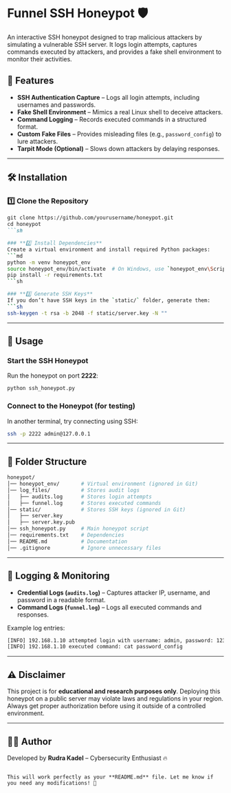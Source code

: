 
# **Funnel SSH Honeypot 🛡️**  

An interactive SSH honeypot designed to trap malicious attackers by simulating a vulnerable SSH server. It logs login attempts, captures commands executed by attackers, and provides a fake shell environment to monitor their activities.  

## **🚀 Features**  
- **SSH Authentication Capture** – Logs all login attempts, including usernames and passwords.  
- **Fake Shell Environment** – Mimics a real Linux shell to deceive attackers.  
- **Command Logging** – Records executed commands in a structured format.  
- **Custom Fake Files** – Provides misleading files (e.g., `password_config`) to lure attackers.  
- **Tarpit Mode (Optional)** – Slows down attackers by delaying responses.  

---

## **🛠️ Installation**  

### **1️⃣ Clone the Repository**  
```md
git clone https://github.com/yourusername/honeypot.git
cd honeypot
```sh

### **2️⃣ Install Dependencies**  
Create a virtual environment and install required Python packages:  
```md
python -m venv honeypot_env
source honeypot_env/bin/activate  # On Windows, use `honeypot_env\Scripts\activate`
pip install -r requirements.txt
```sh

### **3️⃣ Generate SSH Keys**  
If you don’t have SSH keys in the `static/` folder, generate them:  
```sh
ssh-keygen -t rsa -b 2048 -f static/server.key -N ""
```

---

## **🚀 Usage**  

### **Start the SSH Honeypot**  
Run the honeypot on port **2222**:  
```sh
python ssh_honeypot.py
```

### **Connect to the Honeypot** (for testing)  
In another terminal, try connecting using SSH:  
```sh
ssh -p 2222 admin@127.0.0.1
```

---

## **📁 Folder Structure**  
```sh
honeypot/
│── honeypot_env/       # Virtual environment (ignored in Git)
│── log_files/          # Stores audit logs
│   ├── audits.log      # Stores login attempts
│   ├── funnel.log      # Stores executed commands
│── static/             # Stores SSH keys (ignored in Git)
│   ├── server.key      
│   ├── server.key.pub
│── ssh_honeypot.py     # Main honeypot script
│── requirements.txt    # Dependencies
│── README.md           # Documentation
│── .gitignore          # Ignore unnecessary files
```

---

## **📜 Logging & Monitoring**  

- **Credential Logs (`audits.log`)** – Captures attacker IP, username, and password in a readable format.  
- **Command Logs (`funnel.log`)** – Logs all executed commands and responses.  

Example log entries:  
```sh
[INFO] 192.168.1.10 attempted login with username: admin, password: 1234
[INFO] 192.168.1.10 executed command: cat password_config
```

---

## **⚠️ Disclaimer**  
This project is for **educational and research purposes only**. Deploying this honeypot on a public server may violate laws and regulations in your region. Always get proper authorization before using it outside of a controlled environment.  

---

## **👨‍💻 Author**  
Developed by **Rudra Kadel** – Cybersecurity Enthusiast 🔥  
```

This will work perfectly as your **README.md** file. Let me know if you need any modifications! 🚀